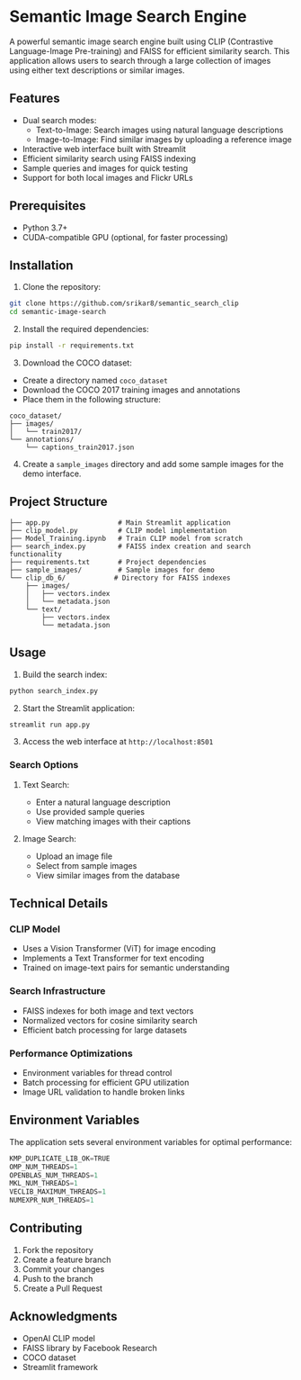 # Semantic Image Search Engine

A powerful semantic image search engine built using CLIP (Contrastive Language-Image Pre-training) and FAISS for efficient similarity search. This application allows users to search through a large collection of images using either text descriptions or similar images.

## Features

- Dual search modes:
  - Text-to-Image: Search images using natural language descriptions
  - Image-to-Image: Find similar images by uploading a reference image
- Interactive web interface built with Streamlit
- Efficient similarity search using FAISS indexing
- Sample queries and images for quick testing
- Support for both local images and Flickr URLs

## Prerequisites

- Python 3.7+
- CUDA-compatible GPU (optional, for faster processing)

## Installation

1. Clone the repository:
```bash
git clone https://github.com/srikar8/semantic_search_clip
cd semantic-image-search
```

2. Install the required dependencies:
```bash
pip install -r requirements.txt
```

3. Download the COCO dataset:
- Create a directory named `coco_dataset`
- Download the COCO 2017 training images and annotations
- Place them in the following structure:
```
coco_dataset/
├── images/
│   └── train2017/
└── annotations/
    └── captions_train2017.json
```

4. Create a `sample_images` directory and add some sample images for the demo interface.

## Project Structure

```
├── app.py                 # Main Streamlit application
├── clip_model.py          # CLIP model implementation
├── Model_Training.ipynb   # Train CLIP model from scratch
├── search_index.py        # FAISS index creation and search functionality
├── requirements.txt       # Project dependencies
├── sample_images/         # Sample images for demo
└── clip_db_6/            # Directory for FAISS indexes
    ├── images/
    │   ├── vectors.index
    │   └── metadata.json
    └── text/
        ├── vectors.index
        └── metadata.json
```

## Usage

1. Build the search index:
```bash
python search_index.py
```

2. Start the Streamlit application:
```bash
streamlit run app.py
```

3. Access the web interface at `http://localhost:8501`

### Search Options

1. Text Search:
   - Enter a natural language description
   - Use provided sample queries
   - View matching images with their captions

2. Image Search:
   - Upload an image file
   - Select from sample images
   - View similar images from the database

## Technical Details

### CLIP Model
- Uses a Vision Transformer (ViT) for image encoding
- Implements a Text Transformer for text encoding
- Trained on image-text pairs for semantic understanding

### Search Infrastructure
- FAISS indexes for both image and text vectors
- Normalized vectors for cosine similarity search
- Efficient batch processing for large datasets

### Performance Optimizations
- Environment variables for thread control
- Batch processing for efficient GPU utilization
- Image URL validation to handle broken links

## Environment Variables

The application sets several environment variables for optimal performance:
```python
KMP_DUPLICATE_LIB_OK=TRUE
OMP_NUM_THREADS=1
OPENBLAS_NUM_THREADS=1
MKL_NUM_THREADS=1
VECLIB_MAXIMUM_THREADS=1
NUMEXPR_NUM_THREADS=1
```

## Contributing

1. Fork the repository
2. Create a feature branch
3. Commit your changes
4. Push to the branch
5. Create a Pull Request


## Acknowledgments

- OpenAI CLIP model
- FAISS library by Facebook Research
- COCO dataset
- Streamlit framework